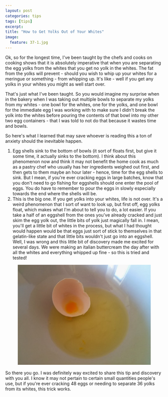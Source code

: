 ```yaml
---
layout: post
categories: tips
tags: [tips]
excerpt: 
title: "How to Get Yolks Out of Your Whites"
image:
  feature: 37-1.jpg
---
```


Ok, so for the longest time, I've been taught by the chefs and cooks on cooking shows that it is absolutely imperative that when you are separating the egg yolks from the whites that you get no yolk in the whites.  The fat from the yolks will prevent - should you wish to whip up your whites for a meringue or something - from whipping up.  It's like - well if you get any yolks in your whites you might as well start over.

That's just what I've been taught.  So you would imagine my surprise when in the bakery when I was taking out multiple bowls to separate my yolks from my whites - one bowl for the whites, one for the yolks, and one bowl for the immediate egg I was working with to make sure I didn't break the yolk into the whites before pouring the contents of that bowl into my other two egg containers - that I was told to not do that because it wastes time and bowls.

So here's what I learned that may save whoever is reading this a ton of anxiety should the inevitable happen.
1.	Egg shells sink to the bottom of bowls (it sort of floats first, but give it some time, it actually sinks to the bottom). I think about this phenomenon now and think it may not benefit the home cook as much as a pastry chef who usually has her ingredients weighed out first, and then gets to them maybe an hour later - hence, time for the egg shells to sink.  But I mean, if you're ever cracking eggs in large batches, know that you don't need to go fishing for eggshells should one enter the pool of eggs.  You do have to remember to pour the eggs in slowly especially towards the end where the shells will be.
2.	This is the big one.  If you get yolks into your whites, life is not over.  It's a weird phenomenon that I sort of want to look up, but first off, egg yolks float, which makes what I'm about to tell you to do, a lot easier.  If you take a half of an eggshell from the ones you've already cracked and just skim the egg yolk out, the little bits of yolk just magically fall in.  I mean, you'll get a little bit of whites in the process, but what I had thought would happen would be that eggs just sort of stick to themselves in that gelatin-like state and that little bits wouldn't just go into an eggshell. Well, I was wrong and this little bit of discovery made me excited for several days.  We were making an italian buttercream the day after with all the whites and everything whipped up fine - so this is tried and tested!

<figure> <img src='/images/37-2.jpg'> </figure>

So there you go.  I was definitely way excited to share this tip and discovery with you all.  I know it may not pertain to certain small quantities people's use, but if you're ever cracking 48 eggs or needing to separate 36 yolks from its whites, this trick works.
